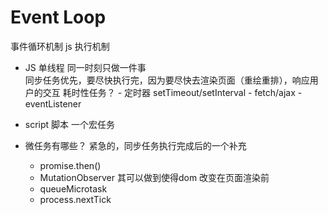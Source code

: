 # Event Loop
事件循环机制 js 执行机制

- JS 单线程
    同一时刻只做一件事   
    同步任务优先，要尽快执行完，因为要尽快去渲染页面（重绘重排），响应用户的交互
    耗时性任务？
       - 定时器 setTimeout/setInterval
       - fetch/ajax
       - eventListener
- script 脚本
    一个宏任务
    

- 微任务有哪些？
    紧急的，同步任务执行完成后的一个补充
    - promise.then()
    - MutationObserver
        其可以做到使得dom 改变在页面渲染前
    - queueMicrotask
    - process.nextTick














